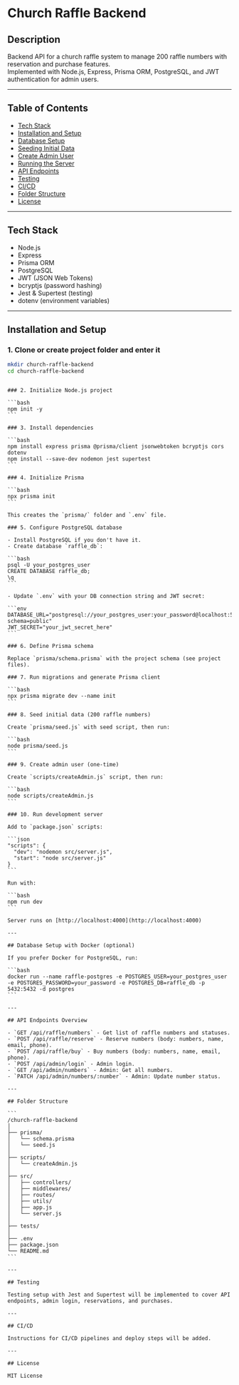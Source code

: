 # Church Raffle Backend

## Description

Backend API for a church raffle system to manage 200 raffle numbers with reservation and purchase features.  
Implemented with Node.js, Express, Prisma ORM, PostgreSQL, and JWT authentication for admin users.

---

## Table of Contents

- [Tech Stack](#tech-stack)
- [Installation and Setup](#installation-and-setup)
- [Database Setup](#database-setup)
- [Seeding Initial Data](#seeding-initial-data)
- [Create Admin User](#create-admin-user)
- [Running the Server](#running-the-server)
- [API Endpoints](#api-endpoints)
- [Testing](#testing)
- [CI/CD](#ci-cd)
- [Folder Structure](#folder-structure)
- [License](#license)

---

## Tech Stack

- Node.js
- Express
- Prisma ORM
- PostgreSQL
- JWT (JSON Web Tokens)
- bcryptjs (password hashing)
- Jest & Supertest (testing)
- dotenv (environment variables)

---

## Installation and Setup

### 1. Clone or create project folder and enter it

```bash
mkdir church-raffle-backend
cd church-raffle-backend
```

````

### 2. Initialize Node.js project

```bash
npm init -y
```

### 3. Install dependencies

```bash
npm install express prisma @prisma/client jsonwebtoken bcryptjs cors dotenv
npm install --save-dev nodemon jest supertest
```

### 4. Initialize Prisma

```bash
npx prisma init
```

This creates the `prisma/` folder and `.env` file.

### 5. Configure PostgreSQL database

- Install PostgreSQL if you don't have it.
- Create database `raffle_db`:

```bash
psql -U your_postgres_user
CREATE DATABASE raffle_db;
\q
```

- Update `.env` with your DB connection string and JWT secret:

```env
DATABASE_URL="postgresql://your_postgres_user:your_password@localhost:5432/raffle_db?schema=public"
JWT_SECRET="your_jwt_secret_here"
```

### 6. Define Prisma schema

Replace `prisma/schema.prisma` with the project schema (see project files).

### 7. Run migrations and generate Prisma client

```bash
npx prisma migrate dev --name init
```

### 8. Seed initial data (200 raffle numbers)

Create `prisma/seed.js` with seed script, then run:

```bash
node prisma/seed.js
```

### 9. Create admin user (one-time)

Create `scripts/createAdmin.js` script, then run:

```bash
node scripts/createAdmin.js
```

### 10. Run development server

Add to `package.json` scripts:

```json
"scripts": {
  "dev": "nodemon src/server.js",
  "start": "node src/server.js"
}
```

Run with:

```bash
npm run dev
```

Server runs on [http://localhost:4000](http://localhost:4000)

---

## Database Setup with Docker (optional)

If you prefer Docker for PostgreSQL, run:

```bash
docker run --name raffle-postgres -e POSTGRES_USER=your_postgres_user -e POSTGRES_PASSWORD=your_password -e POSTGRES_DB=raffle_db -p 5432:5432 -d postgres
```

---

## API Endpoints Overview

- `GET /api/raffle/numbers` - Get list of raffle numbers and statuses.
- `POST /api/raffle/reserve` - Reserve numbers (body: numbers, name, email, phone).
- `POST /api/raffle/buy` - Buy numbers (body: numbers, name, email, phone).
- `POST /api/admin/login` - Admin login.
- `GET /api/admin/numbers` - Admin: Get all numbers.
- `PATCH /api/admin/numbers/:number` - Admin: Update number status.

---

## Folder Structure

```
/church-raffle-backend
│
├── prisma/
│   └── schema.prisma
│   └── seed.js
│
├── scripts/
│   └── createAdmin.js
│
├── src/
│   ├── controllers/
│   ├── middlewares/
│   ├── routes/
│   ├── utils/
│   ├── app.js
│   └── server.js
│
├── tests/
│
├── .env
├── package.json
└── README.md
```

---

## Testing

Testing setup with Jest and Supertest will be implemented to cover API endpoints, admin login, reservations, and purchases.

---

## CI/CD

Instructions for CI/CD pipelines and deploy steps will be added.

---

## License

MIT License
````
